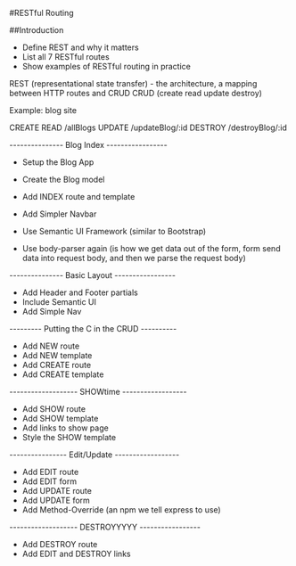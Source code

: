 #RESTful Routing

##Introduction
* Define REST and why it matters
* List all 7 RESTful routes
* Show examples of RESTful routing in practice

REST (representational state transfer) - the architecture, a mapping between HTTP routes and CRUD
CRUD (create read update destroy)

Example: blog site

CREATE
READ    /allBlogs
UPDATE  /updateBlog/:id
DESTROY /destroyBlog/:id

--------------- Blog Index -----------------

* Setup the Blog App
* Create the Blog model
* Add INDEX route and template
* Add Simpler Navbar

* Use Semantic UI Framework (similar to Bootstrap)
* Use body-parser again (is how we get data out of the form, form send data into request body, and then we parse the request body)

--------------- Basic Layout -----------------

* Add Header and Footer partials
* Include Semantic UI
* Add Simple Nav

--------- Putting the C in the CRUD ----------

* Add NEW route
* Add NEW template
* Add CREATE route
* Add CREATE template

------------------- SHOWtime ------------------

* Add SHOW route
* Add SHOW template
* Add links to show page
* Style the SHOW template

---------------- Edit/Update  ------------------

* Add EDIT route
* Add EDIT form
* Add UPDATE route
* Add UPDATE form
* Add Method-Override (an npm we tell express to use)

------------------- DESTROYYYYY -----------------

* Add DESTROY route
* Add EDIT and DESTROY links